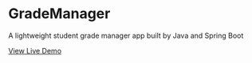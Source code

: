 # GradeManager
A lightweight student grade manager app built by Java and Spring Boot

[View Live Demo](https://jamillen.github.io/ExpenseTracker/](https://grade-manager-57816ff9700a.herokuapp.com/)https://grade-manager-57816ff9700a.herokuapp.com/)

